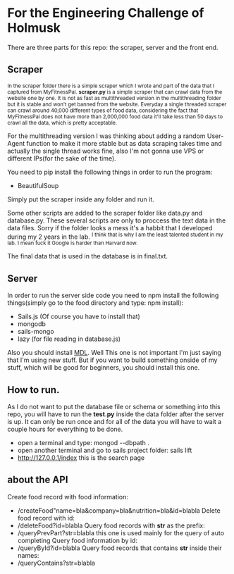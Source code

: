# For the Engineering Challenge of Holmusk

There are three parts for this repo: the scraper, server and the front end. 

## Scraper

<sub>In the scraper folder there is a simple scraper which I wrote and part of the data that I captured from MyFitnessPal. **scraper.py** is a 
simple scraper that can crawl data from the website one by one. It is not as fast as multithreaded version in the multithreading folder
but it is stable and won't get banned from the website. Everyday a single threaded scraper can crawl around 40,000 different types of food
data, considering the fact that MyFitnessPal does not have more than 2,000,000 food data it'll take less than 50 days to crawl all the data,
which is pretty acceptable. </sub>

For the multithreading version I was thinking about adding a random User-Agent function to make it more stable but as data scraping takes 
time and actually the single thread works fine, also I'm not gonna use VPS or different IPs(for the sake of the time). 

You need to pip install the following things in order to run the program:
- BeautifulSoup

Simply put the scraper inside any folder and run it.

Some other scripts are added to the scraper folder like data.py and database.py. These several scripts are only to proccess the text data in the data files. Sorry if the folder looks a mess it's a habbit that I developed during my 2 years in the lab. <sup>I think that is why I am the least talented student in my lab. I mean fuck it Google is harder than Harvard now.</sup>

The final data that is used in the database is in final.txt.

## Server
In order to run the server side code you need to npm install the following things(simply go to the food directory and type: npm install):
- Sails.js (Of course you have to install that)
- mongodb
- sails-mongo
- lazy (for file reading in database.js)

Also you should install [MDL](http://www.getmdl.io/started/index.html#download). Well This one is not important I'm just saying that I'm using new stuff. But if you want to build something onside of my stuff, which will be good for beginners, you should install this one.

## How to run.

As I do not want to put the database file or schema or something into this repo, you will have to run the **test.py** inside the data folder after the server is up. It can only be run once and for all of the data you will have to wait a couple hours for everything to be done.

- open a terminal and type: mongod --dbpath .
- open another terminal and go to sails project folder: sails lift
- http://127.0.0.1/index this is the search page

## about the API

Create food record with food information:
- /createFood"name=bla&company=bla&nutrition=bla&id=blabla
Delete food record with id:
- /deleteFood?id=blabla
Query food records with **str** as the prefix:
- /queryPrevPart?str=blabla  this one is used mainly for the query of auto completing
Query food information by id:
- /queryById?id=blabla
Query food records that contains **str** inside their names:
- /queryContains?str=blabla
